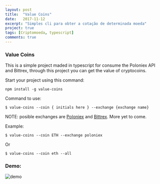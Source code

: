 ```yaml
---
layout: post
title:  "Value Coins"
date:   2017-11-12
excerpt: "Simples cli para obter a cotação de determinada moeda"
project: true
tags: [Criptomoeda, typescript]
comments: true
---
```


### Value Coins

This is a simple project maded in typescript for consume the Poloniex API and Bittrex,
through this project you can get the value of cryptocoins.

Start your project using this command:
```
npm install -g value-coins
```

Command to use:
```
$ value-coins --coin { initials here } --exchange {exchange name}
```

NOTE: posible exchanges are [Poloniex](https://poloniex.com/exchange) and [Bittrex](https://bittrex.com/Home/Markets). More yet to come.

Example:
```
$ value-coins --coin ETH --exchange poloniex
```
Or
```
$ value-coins --coin eth --all 
```


### Demo:
![demo](demoValueCoins.png)